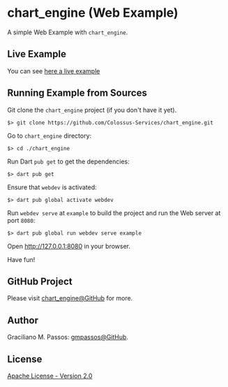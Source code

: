 # chart_engine (Web Example)

A simple Web Example with `chart_engine`.


## Live Example

You can see [here a live example][live_example]

[live_example]: https://colossus-services.github.io/chart_engine/example/www/

## Running Example from Sources

Git clone the `chart_engine` project (if you don't have it yet).

```shell script
$> git clone https://github.com/Colossus-Services/chart_engine.git
```

Go to `chart_engine` directory:

```shell script
$> cd ./chart_engine
```

Run Dart `pub get` to get the dependencies:  

```shell script
$> dart pub get  
```

Ensure that `webdev` is activated:

```shell script
$> dart pub global activate webdev
```

Run `webdev serve` at `example` to build the project and run the Web server at port `8080`:

```shell script
$> dart pub global run webdev serve example 
```

Open http://127.0.0.1:8080 in your browser.

Have fun!

## GitHub Project

Please visit [chart_engine@GitHub][github] for more.

[github]: https://github.com/Colossus-Services/chart_engine

## Author

Graciliano M. Passos: [gmpassos@GitHub][github].

[github]: https://github.com/gmpassos

## License

[Apache License - Version 2.0][apache_license]

[apache_license]: https://www.apache.org/licenses/LICENSE-2.0.txt

